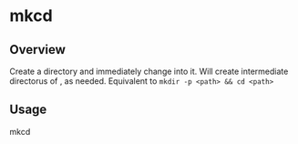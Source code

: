 # mkcd

## Overview

Create a directory and immediately change into it. Will create intermediate directorus of <path>, as needed. Equivalent to `mkdir -p <path> && cd <path>`

## Usage

mkcd <path>
